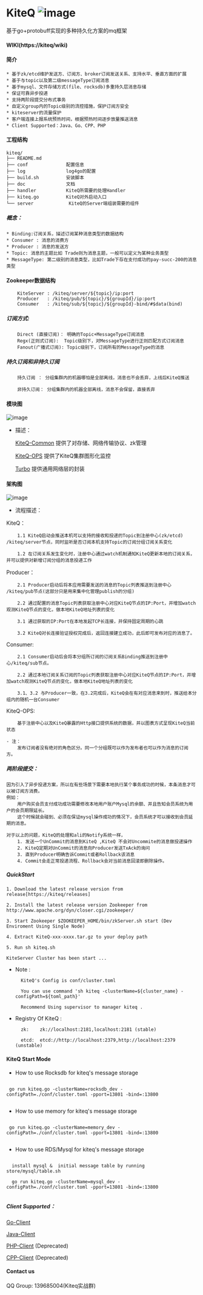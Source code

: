 KiteQ ![image](./doc/logo.jpg)
=======

基于go+protobuff实现的多种持久化方案的mq框架

#### WIKI(https://kiteq/wiki)

#### 简介
    * 基于zk/etcd维护发送方、订阅方、broker订阅发送关系、支持水平、垂直方面的扩展
    * 基于与topic以及第二级messageType订阅消息
    * 基于mysql、文件存储方式(file、rocksdb)多重持久层消息存储
    * 保证可靠异步投递
    * 支持两阶段提交分布式事务
    * 自定义group内的Topic级别的流控措施，保护订阅方安全
    * kiteserver的流量保护
    * 客户端连接上报系统预热时间，根据预热时间逐步放量推送消息
    * Client Supported：Java、Go、CPP、PHP

#### 工程结构
    kiteq/
    ├── README.md
    ├── conf              配置信息
    ├── log               log4go的配置
    ├── build.sh          安装脚本
    ├── doc               文档
    ├── handler           KiteQ所需要的处理Handler
    ├── kiteq.go          KiteQ对外启动入口        
    └── server             KiteQ的Server端组装需要的组件

##### 概念：
    
    * Binding:订阅关系，描述订阅某种消息类型的数据结构
    * Consumer : 消息的消费方
    * Producer : 消息的发送方
    * Topic: 消息的主题比如 Trade则为消息主题，一般可以定义为某种业务类型
    * MessageType: 第二级别的消息类型，比如Trade下存在支付成功的pay-succ-200的消息类型
    
#### Zookeeper数据结构

        KiteServer : /kiteq/server/${topic}/ip:port
        Producer   : /kiteq/pub/${topic}/${groupId}/ip:port
        Consumer   : /kiteq/sub/${topic}/${groupId}-bind/#$data(bind)

##### 订阅方式: 

        Direct (直接订阅)： 明确的Topic+MessageType订阅消息
        Regx(正则式订阅):  Topic级别下，对MessageType进行正则匹配方式订阅消息
        Fanout(广播式订阅): Topic级别下，订阅所有的MessageType的消息

##### 持久订阅和非持久订阅

        持久订阅 ： 分组集群内的机器哪怕是全部离线，消息也不会丢弃，上线后KiteQ推送

        非持久订阅： 分组集群内的机器全部离线，消息不会保留，直接丢弃

#### 模块图
  ![image](./doc/kiteq_dep.png)

  - 描述：

    [KiteQ-Common](https://github.com/blackbeans/kiteq-common)  提供了对存储、网络传输协议、zk管理

    [KiteQ-OPS](https://github.com/blackbeans/kiteq-ops) 提供了KiteQ集群图形化监控

    [Turbo](https://github.com/blackbeans/turbo) 提供通用网络层的封装

#### 架构图
  ![image](./doc/kiteq_arch.png)
  
  - 流程描述：
    
  KiteQ：
  
        1.1 KiteQ启动会推送本机可以支持的接收和投递的Topic到注册中心(zk/etcd) /kiteq/server节点，同时监听是否订阅本机支持Topic的订阅分组订阅关系变化
    
        1.2 在订阅关系发生变化时，注册中心通过watch机制通知KiteQ更新本地的订阅关系，并可以提供对新增订阅分组的消息投递工作
    
 Producer：
 
        2.1 Producer启动后将本应用需要发送的消息的Topic列表推送到注册中心 /kiteq/pub节点(这部分只是用来集中化管理publish的分组)
    
        2.2 通过配置的消息Topic列表获取注册中心对应KiteQ节点的IP:Port，并增加watch观测KiteQ节点的变化，做本地KiteQ地址列表的变化
    
        3.1 通过获取的IP:Port在本地发起TCP长连接，并保持固定周期的心跳
    
        3.2 KiteQ对长连接验证授权完成后，返回连接建立成功，此后即可发布对应的消息了。
    
 Consumer:
 
        2.1 Consumer启动后会将本分组所订阅的订阅关系Binding推送到注册中心/kiteq/sub节点。
    
        2.2 通过本地订阅关系订阅的Topic列表获取注册中心对应KiteQ节点的IP:Port，并增加watch观测KiteQ节点的变化，做本地KiteQ地址列表的变化
    
        3.1、3.2 与Producer一致，在3.2完成后，KiteQ会在有对应消息来到时，推送给本分组内的随机一台Consumer
   
 KiteQ-OPS:
    
        基于注册中心以及KiteQ暴露的Http接口提供系统的数据，并以图表方式呈现KiteQ当前状态
   
    - 注：
        发布订阅者没有绝对的角色区分。同一个分组既可以作为发布者也可以作为消息的订阅方。

#####  两阶段提交：

    因为引入了异步投递方案，所以在有些场景下需要本地执行某个事务成功的时候，本条消息才可以被订阅方消费。
    例如：
        用户购买会员支付成功成功需要修改本地用户账户Mysql的余额、并且告知会员系统为用户的会员期限延长。
        这个时候就会碰到、必须在保证mysql操作成功的情况下，会员系统才可以接收到会员延期的消息。
    
    对于以上的问题，KiteQ的处理和ali的Notify系统一样，
        1. 发送一个UnCommit的消息到KiteQ ,KiteQ 不会对Uncommite的消息做投递操作
        2. KiteQ定期对UnCommit的消息向Producer发送TxAck的询问
        3. 直到Producer明确告诉Commit或者Rollback该消息
        4. Commit会走正常投递流程、Rollback会对当前消息回滚即删除操作。

#####  QuickStart

    1. Download the latest release version from release[https://kiteq/releases]

    2. Install the latest release version Zookeeper from http://www.apache.org/dyn/closer.cgi/zookeeper/

    3. Start Zookeeper $ZOOKEEPER_HOME/bin/zkServer.sh start (Dev Enviroment Using Single Node)

    4. Extract KiteQ-xxx-xxxx.tar.gz to your deploy path

    5. Run sh kiteq.sh 

    KiteServer Cluster has been start ...


* Note :
    
        KiteQ's Config is conf/cluster.toml
            
        You can use command 'sh kiteq -clusterName=${cluster_name} -configPath=${toml_path}'
        
        Recommend Using supervisor to manager kiteq .
         
* Registry Of KiteQ :

        zk:    zk://localhost:2181,localhost:2181 (stable)

        etcd:  etcd://http://localhost:2379,http://localhost:2379 (unstable)

#### KiteQ Start Mode

- How to use Rocksdb for kiteq's message storage

```shell

 go run kiteq.go -clusterName=rocksdb_dev -configPath=./conf/cluster.toml -pport=13801 -bind=:13800
 
```

- How to use memory for kiteq's message storage

```shell

 go run kiteq.go -clusterName=memory_dev -configPath=./conf/cluster.toml -pport=13801 -bind=:13800
 
```

- How to use RDS/Mysql for kiteq's message storage

```shell
  
  install mysql &  initial message table by running  store/mysql/table.sh 
  
  go run kiteq.go -clusterName=mysql_dev -configPath=./conf/cluster.toml -pport=13801 -bind=:13800
 
```

##### Client Supported：

[Go-Client](https://github.com/blackbeans/kiteq-client-go)

[Java-Client](https://github.com/blackbeans/kiteq-client-java) 

[PHP-Client](https://github.com/blackbeans/kiteq-client-php) (Deprecated)

[CPP-Client](https://github.com/quguangjie/kiteq-client-cpp) (Deprecated)

#### Contact us

QQ Group: 139685004(Kiteq实战群)












